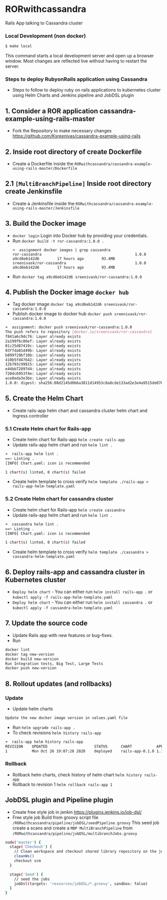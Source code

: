 # RORwithcassandra
Rails App talking to Cassandra cluster

### Local Development (non docker)

```bash
$ make local
```

This command starts a local development server and open up a browser window. Most changes are reflected live without having to restart the server.

### Steps to deploy RubyonRails application using Cassandra

- Steps to follow to deploy ruby on rails applications to kubernetes cluster using Helm Charts and Jenkins pipeline and JobDSL plugin

## 1. Consider a ROR application cassandra-example-using-rails-master

- Fork the Repository to make necessary changes https://github.com/Ksreenivas/cassandra-example-using-rails

## 2. Inside root directory of create Dockerfile

- Create a Dockerfile inside the `RORwithcassandra/cassandra-example-using-rails-master/Dockerfile`

## 2.1  `[MultiBranchPipeline]` Inside root directory create Jenkinsfile 

 - Create a Jenkinsfile inside the `RORwithcassandra/cassandra-example-using-rails-master/Jenkinsfile`

## 3. Build the Docker image

 - `docker login` Login into Docker hub by providing your credentials.
 -  Run `docker build -t ror-cassandra:1.0.0 .`
    ```
    ➜  assignment docker images | grep cassandra
    ror-cassandra                                          1.0.0               a9cd6eb142d6        17 hours ago        93.4MB
    sreenivask/ror-cassandra                               1.0.0               a9cd6eb142d6        17 hours ago        93.4MB
    ```
- Run `docker tag a9cd6eb142d6 sreenivask/ror-cassandra:1.0.0`

## 4. Publish the Docker image `docker hub`

- Tag docker image `docker tag a9cd6eb142d6 sreenivask/ror-cassandra:1.0.0`
- Publish docker image to docker hub `docker push sreenivask/ror-cassandra:1.0.0`

```bash
➜  assignment: docker push sreenivask/ror-cassandra:1.0.0
The push refers to repository [docker.io/sreenivask/ror-cassandra]
f841a6c9dc76: Layer already exists
2a199f6c86ef: Layer already exists
01c25d87419c: Layer already exists
93ffda01d49b: Layer already exists
b899f29bf10b: Layer already exists
410b5fd47642: Layer already exists
12b703c99815: Layer already exists
e44bb72897d4: Layer already exists
720dc6953f4e: Layer already exists
ace0eda3e3be: Layer already exists
1.0.0: digest: sha256:08d2145d0b6a3811d14953c8a8cde133ad2e3e4a9515de0704614fc7a3228d03 size: 2409
```

## 5. Create the Helm Chart

- Create rails-app helm chart and cassandra cluster helm chart and Ingress controller

### 5.1 Create Helm chart for Rails-app

- Create helm chart for Rails-app `helm create rails-app`
- Update rails-app helm chart and run `helm lint .`
```bash
➜  rails-app helm lint .
==> Linting .
[INFO] Chart.yaml: icon is recommended

1 chart(s) linted, 0 chart(s) failed
```
- Create helm template to cross verify `helm template ./rails-app > rails-app-helm-template.yaml`


### 5.2 Create Helm chart for cassandra cluster

- Create helm chart for Rails-app `helm create cassandra`
- Update rails-app helm chart and run `helm lint .`
```bash
➜  cassandra helm lint .
==> Linting .
[INFO] Chart.yaml: icon is recommended

1 chart(s) linted, 0 chart(s) failed
```
- Create helm template to cross verify `helm template ./cassandra > cassandra-helm-template.yaml`


## 6. Deploy rails-app and cassandra cluster in Kubernetes cluster

- `Deploy helm chart` - You can either run `helm install rails-app .` 
    or `kubectl apply -f rails-app-helm-template.yaml`
- `Deploy helm chart` - You can either run `helm install cassandra .` or `kubectl apply -f cassandra-helm-template.yaml`

## 7. Update the source code

- Update Rails app with new features or bug-fixes.
- Run 
```bash
docker lint 
docker tag new-version 
docker build new-version 
Run Integration tests, Big Test, Large Tests
docker push new-version
```
## 8. Rollout updates (and rollbacks)
### Update

- Update helm charts 
```bash
Update the new docker image version in values.yaml file
```
- Run `helm upgrade rails-app .`
- To check revisions `helm history rails-app`
```bash
➜  rails-app helm history rails-app
REVISION	UPDATED                 	STATUS  	CHART          	APP VERSION	DESCRIPTION
1       	Mon Oct 26 19:07:28 2020	deployed	rails-app-0.1.0	1.16.0     	Install complete
```
### Rollback

- Rollback helm charts, check history of helm chart `helm history rails-app`
- Rollback to revision 1 `helm rollback rails-app 1`

## JobDSL plugin and Pipeline plugin

- Create free style job in jenkin https://plugins.jenkins.io/job-dsl/
- Free style job Build from groovy script file `/RORwithcassandra/pipeline/jobDSL/seedPipeline.groovy` 
  This seed job create a scans and create a `MBP MultiBranchPipeline` from `/RORwithcassandra/pipeline/jobDSL/multibranchJobs.groovy`
```bash
node('master') {
  stage('Checkout') {
    // Clean workspace and checkout shared library repository on the jenkins master
    cleanWs()
    checkout scm
  }

  stage('Seed') {
    // seed the jobs
    jobDsl(targets: 'resources/jobDSL/*.groovy', sandbox: false)
  }
}
```